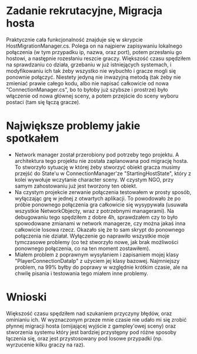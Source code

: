 # Zadanie rekrutacyjne, Migracja hosta

Praktycznie cała funkcjonalność znajduje się w skrypcie HostMigrationManager.cs. Polega on na najpierw zapisywaniu lokalnego połączenia (w tym przypadku ip, nazwa, oraz port), potem przesłaniu go hostowi, a następnie rozesłaniu reszcie graczy.
Większość czasu spędziłem na sprawdzaniu co działa, grzebaniu w już istniejących systemach, i modyfikowaniu ich tak żeby wszystko nie wybuchło i gracze mogli się ponownie połączyć. Niestety jedyną nie inwazyjną metodą (tak żeby nie zmieniać prawie całego kodu, albo nie napisać całkowicie od nowa "ConnectionManager.cs", bo to byłoby już szybsze i prostrze) było włączenie od nowa głównej sceny, a potem przejście do sceny wyboru postaci (tam się łączą gracze).

# Największe problemy jakie spotkałem
- Network manager został przerobiony pod potrzeby tego projektu. A architektura tego projektu nie została zaplanowana pod migrację hosta. To stworzyło sytuację w której żeby stworzyć obiekt gracza musimy przejść do State'u w ConnectionManager'ze "StartingHostState", który z kolei wywołuje wczytanie character sceny. W czystym NGO, przy samym zahostowaniu już jest tworzony ten obiekt.
- Na czystym projekcie zerwanie połączenia testowałem w prosty sposób, wyłączając grę w jednej z otwartych aplikacji. To powodowało że po próbie ponownego połączenia gra całkowicie się wysypywała (usuwała wszystkie NetworkObjecty, wraz z potrzebnymi managerami). Na debugowaniu tego spędziłem z dobre 4h, sprawdzałem czy to było spowodowane zmianami w network managerze, czy można jakaś inna całkowicie losowa rzecz. Okazało się że to sam skrypt do ponownego połączenia nie działał. Wyłączenie go naprawiło wszystkie moje tymczasowe problemy (co też stworzyło nowe, jak brak możliwości ponownego połączenia, co na ten moment zostawiłem).
- Miałem problem z poprawnym wysyłaniem i zapisaniem mojej klasy "PlayerConnectionDataIp" z użyciem jej klasy bazowej. Najmniejszy problem, na 99% byłby do poprawy w względnie krótkim czasie, ale na chwilę pisania i testowania tego miałem inne problemy. 

# Wnioski
Większość czasu spędziłem nad szukaniem przyczyny błędów, oraz ominianiu ich. W wyznaczonym przeze mnie czasie nie udało mi się zrobić płynnej migracji hosta (omijającej wyjście z gampley'owej sceny) oraz stworzenia systemu który jest bardziej przystępny pod różne sposoby łączenia się, oraz jest przystosowany pod losowe przypadki (np. wyrzucenie kilku graczy na raz).

